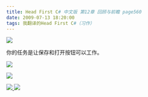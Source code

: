 ```yaml
---
title: Head First C# 中文版 第12章 回顾与前瞻 page560
date: 2009-07-13 18:20:00
tags: 我翻译的Head First C#（习作）
---
```

![](https://p-blog.csdn.net/images/p_blog_csdn_net/cuipengfei1/EntryImages/20090713/2009-07-13_18-05-15.jpg)

你的任务是让保存和打开按钮可以工作。

  

![](https://p-blog.csdn.net/images/p_blog_csdn_net/cuipengfei1/EntryImages/20090713/2009-07-13_18-06-09.jpg)

![](https://p-blog.csdn.net/images/p_blog_csdn_net/cuipengfei1/EntryImages/20090713/2009-07-13_18-06-28.jpg)



[ ![](https://profile.csdnimg.cn/5/2/5/3_cuipengfei1)
![](https://g.csdnimg.cn/static/user-reg-year/1x/11.png)
](https://blog.csdn.net/cuipengfei1)






